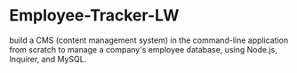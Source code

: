 # Employee-Tracker-LW
build a CMS (content management system) in the command-line application from scratch to manage a company's employee database, using Node.js, Inquirer, and MySQL.
